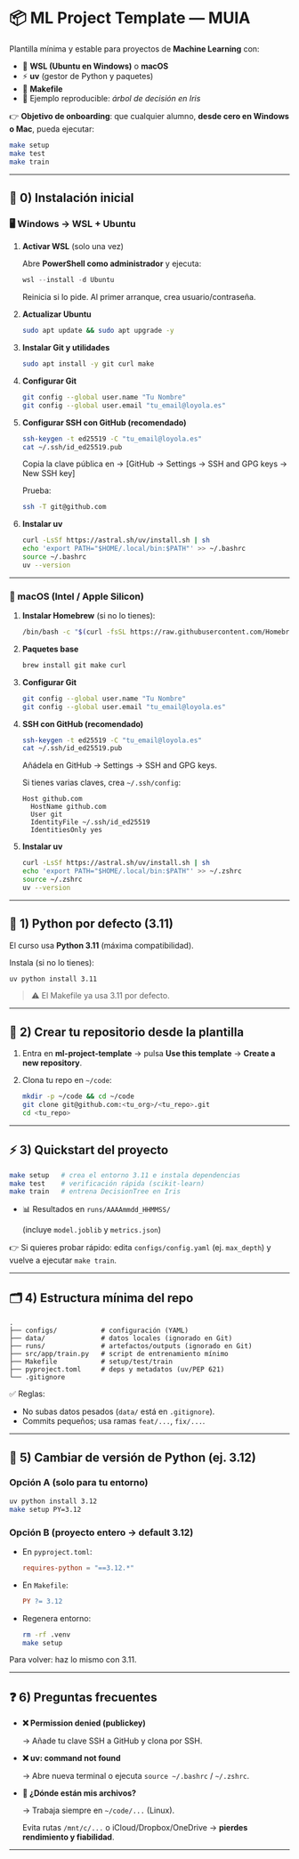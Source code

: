 # 📦 ML Project Template — MUIA

Plantilla mínima y estable para proyectos de **Machine Learning** con:

- 🐧 **WSL (Ubuntu en Windows)** o **macOS**
- ⚡ **uv** (gestor de Python y paquetes)
- 📜 **Makefile**
- 🌱 Ejemplo reproducible: *árbol de decisión en Iris*

👉 **Objetivo de onboarding**: que cualquier alumno, **desde cero en Windows o Mac**, pueda ejecutar:

```bash
make setup
make test
make train

```

---

## 🚀 0) Instalación inicial

### 🖥️ Windows → WSL + Ubuntu

1. **Activar WSL** (solo una vez)
    
    Abre **PowerShell como administrador** y ejecuta:
    
    ```powershell
    wsl --install -d Ubuntu
    
    ```
    
    Reinicia si lo pide. Al primer arranque, crea usuario/contraseña.
    
2. **Actualizar Ubuntu**
    
    ```bash
    sudo apt update && sudo apt upgrade -y
    
    ```
    
3. **Instalar Git y utilidades**
    
    ```bash
    sudo apt install -y git curl make
    
    ```
    
4. **Configurar Git**
    
    ```bash
    git config --global user.name "Tu Nombre"
    git config --global user.email "tu_email@loyola.es"
    
    ```
    
5. **Configurar SSH con GitHub (recomendado)**
    
    ```bash
    ssh-keygen -t ed25519 -C "tu_email@loyola.es"
    cat ~/.ssh/id_ed25519.pub
    
    ```
    
    Copia la clave pública en → [GitHub → Settings → SSH and GPG keys → New SSH key]
    
    Prueba:
    
    ```bash
    ssh -T git@github.com
    
    ```
    
6. **Instalar uv**
    
    ```bash
    curl -LsSf https://astral.sh/uv/install.sh | sh
    echo 'export PATH="$HOME/.local/bin:$PATH"' >> ~/.bashrc
    source ~/.bashrc
    uv --version
    
    ```
    

---

### 🍎 macOS (Intel / Apple Silicon)

1. **Instalar Homebrew** (si no lo tienes):
    
    ```bash
    /bin/bash -c "$(curl -fsSL https://raw.githubusercontent.com/Homebrew/install/HEAD/install.sh)"
    
    ```
    
2. **Paquetes base**
    
    ```bash
    brew install git make curl
    
    ```
    
3. **Configurar Git**
    
    ```bash
    git config --global user.name "Tu Nombre"
    git config --global user.email "tu_email@loyola.es"
    
    ```
    
4. **SSH con GitHub (recomendado)**
    
    ```bash
    ssh-keygen -t ed25519 -C "tu_email@loyola.es"
    cat ~/.ssh/id_ed25519.pub
    
    ```
    
    Añádela en GitHub → Settings → SSH and GPG keys.
    
    Si tienes varias claves, crea `~/.ssh/config`:
    
    ```
    Host github.com
      HostName github.com
      User git
      IdentityFile ~/.ssh/id_ed25519
      IdentitiesOnly yes
    
    ```
    
5. **Instalar uv**
    
    ```bash
    curl -LsSf https://astral.sh/uv/install.sh | sh
    echo 'export PATH="$HOME/.local/bin:$PATH"' >> ~/.zshrc
    source ~/.zshrc
    uv --version
    
    ```
    

---

## 🐍 1) Python por defecto (3.11)

El curso usa **Python 3.11** (máxima compatibilidad).

Instala (si no lo tienes):

```bash
uv python install 3.11

```

> ⚠️ El Makefile ya usa 3.11 por defecto.
> 

---

## 📂 2) Crear tu repositorio desde la plantilla

1. Entra en **ml-project-template** → pulsa **Use this template** → **Create a new repository**.
2. Clona tu repo en `~/code`:
    
    ```bash
    mkdir -p ~/code && cd ~/code
    git clone git@github.com:<tu_org>/<tu_repo>.git
    cd <tu_repo>
    
    ```
    

---

## ⚡ 3) Quickstart del proyecto

```bash
make setup   # crea el entorno 3.11 e instala dependencias
make test    # verificación rápida (scikit-learn)
make train   # entrena DecisionTree en Iris

```

- 📊 Resultados en `runs/AAAAmmdd_HHMMSS/`
    
    (incluye `model.joblib` y `metrics.json`)
    

👉 Si quieres probar rápido: edita `configs/config.yaml` (ej. `max_depth`) y vuelve a ejecutar `make train`.

---

## 🗂️ 4) Estructura mínima del repo

```
.
├── configs/           # configuración (YAML)
├── data/              # datos locales (ignorado en Git)
├── runs/              # artefactos/outputs (ignorado en Git)
├── src/app/train.py   # script de entrenamiento mínimo
├── Makefile           # setup/test/train
├── pyproject.toml     # deps y metadatos (uv/PEP 621)
└── .gitignore

```

✅ Reglas:

- No subas datos pesados (`data/` está en `.gitignore`).
- Commits pequeños; usa ramas `feat/...`, `fix/...`.

---

## 🔄 5) Cambiar de versión de Python (ej. 3.12)

### Opción A (solo para tu entorno)

```bash
uv python install 3.12
make setup PY=3.12

```

### Opción B (proyecto entero → default 3.12)

- En `pyproject.toml`:
    
    ```toml
    requires-python = "==3.12.*"
    
    ```
    
- En `Makefile`:
    
    ```makefile
    PY ?= 3.12
    
    ```
    
- Regenera entorno:
    
    ```bash
    rm -rf .venv
    make setup
    
    ```
    

Para volver: haz lo mismo con 3.11.

---

## ❓ 6) Preguntas frecuentes

- **❌ Permission denied (publickey)**
    
    → Añade tu clave SSH a GitHub y clona por SSH.
    
- **❌ uv: command not found**
    
    → Abre nueva terminal o ejecuta `source ~/.bashrc` / `~/.zshrc`.
    
- **📂 ¿Dónde están mis archivos?**
    
    → Trabaja siempre en `~/code/...` (Linux).
    
    Evita rutas `/mnt/c/...` o iCloud/Dropbox/OneDrive → **pierdes rendimiento y fiabilidad**.
    

---